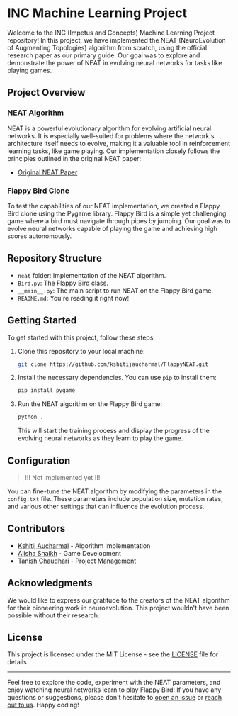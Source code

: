 # INC Machine Learning Project

Welcome to the INC (Impetus and Concepts) Machine Learning Project repository!
In this project, we have implemented the NEAT (NeuroEvolution of Augmenting Topologies)
algorithm from scratch, using the official research paper as our primary guide.
Our goal was to explore and demonstrate the power of NEAT in evolving neural networks for tasks like playing games.

## Project Overview

### NEAT Algorithm

NEAT is a powerful evolutionary algorithm for evolving artificial neural networks.
It is especially well-suited for problems where the network's architecture itself needs to evolve,
making it a valuable tool in reinforcement learning tasks, like game playing.
Our implementation closely follows the principles outlined in the original NEAT paper:

- [Original NEAT Paper](https://nn.cs.utexas.edu/downloads/papers/stanley.ec02.pdf)

### Flappy Bird Clone

To test the capabilities of our NEAT implementation,
we created a Flappy Bird clone using the Pygame library.
Flappy Bird is a simple yet challenging game where a bird must navigate through pipes by jumping.
Our goal was to evolve neural networks capable of playing the game and achieving high scores autonomously.

## Repository Structure

- `neat` folder: Implementation of the NEAT algorithm.
- `Bird.py`: The Flappy Bird class.
- `__main__.py`: The main script to run NEAT on the Flappy Bird game.
- `README.md`: You're reading it right now!

## Getting Started

To get started with this project, follow these steps:

1. Clone this repository to your local machine:

   ```bash
   git clone https://github.com/kshitijaucharmal/FlappyNEAT.git
   ```

2. Install the necessary dependencies. You can use `pip` to install them:

   ```bash
   pip install pygame
   ```

3. Run the NEAT algorithm on the Flappy Bird game:

   ```bash
   python .
   ```

   This will start the training process and display the progress of the evolving neural networks as they learn to play the game.

## Configuration

> !!! Not implemented yet !!!

You can fine-tune the NEAT algorithm by modifying the parameters in the `config.txt` file.
These parameters include population size, mutation rates, and various other settings that can influence the evolution process.

## Contributors

- [Kshitij Aucharmal](https://github.com/kshitijaucharmal) - Algorithm Implementation
- [Alisha Shaikh](https://github.com/contributor1) - Game Development
- [Tanish Chaudhari](https://github.com/Cratan228) - Project Management

## Acknowledgments

We would like to express our gratitude to the creators of the NEAT algorithm for their pioneering work in neuroevolution.
This project wouldn't have been possible without their research.

## License

This project is licensed under the MIT License - see the [LICENSE](LICENSE) file for details.

---

Feel free to explore the code, experiment with the NEAT parameters,
and enjoy watching neural networks learn to play Flappy Bird!
If you have any questions or suggestions,
please don't hesitate to [open an issue](https://github.com/kshitijaucharmal/FlappyNEAT/issues)
or [reach out to us](mailto:kshitijaucharmal21@gmail.com).
Happy coding!
